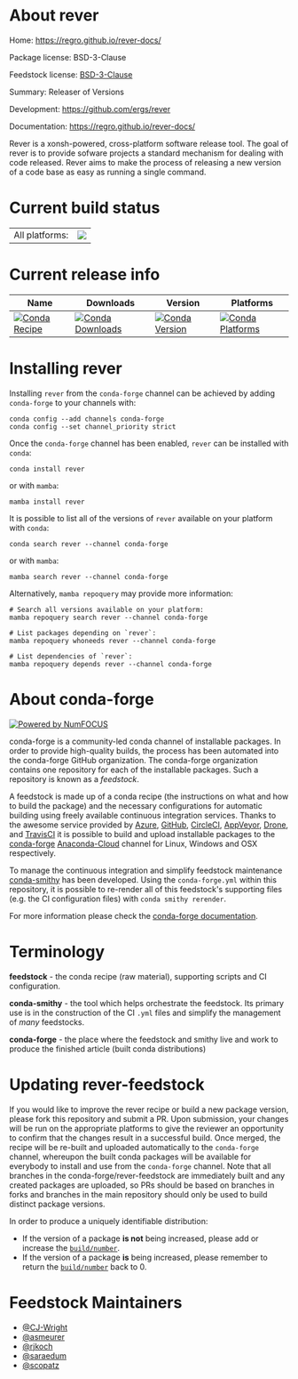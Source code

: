 About rever
===========

Home: https://regro.github.io/rever-docs/

Package license: BSD-3-Clause

Feedstock license: [BSD-3-Clause](https://github.com/conda-forge/rever-feedstock/blob/main/LICENSE.txt)

Summary: Releaser of Versions

Development: https://github.com/ergs/rever

Documentation: https://regro.github.io/rever-docs/

Rever is a xonsh-powered, cross-platform software release tool. The goal of rever is
to provide sofware projects a standard mechanism for dealing with code released.
Rever aims to make the process of releasing a new version of a code base as easy as
running a single command.


Current build status
====================


<table><tr><td>All platforms:</td>
    <td>
      <a href="https://dev.azure.com/conda-forge/feedstock-builds/_build/latest?definitionId=19&branchName=main">
        <img src="https://dev.azure.com/conda-forge/feedstock-builds/_apis/build/status/rever-feedstock?branchName=main">
      </a>
    </td>
  </tr>
</table>

Current release info
====================

| Name | Downloads | Version | Platforms |
| --- | --- | --- | --- |
| [![Conda Recipe](https://img.shields.io/badge/recipe-rever-green.svg)](https://anaconda.org/conda-forge/rever) | [![Conda Downloads](https://img.shields.io/conda/dn/conda-forge/rever.svg)](https://anaconda.org/conda-forge/rever) | [![Conda Version](https://img.shields.io/conda/vn/conda-forge/rever.svg)](https://anaconda.org/conda-forge/rever) | [![Conda Platforms](https://img.shields.io/conda/pn/conda-forge/rever.svg)](https://anaconda.org/conda-forge/rever) |

Installing rever
================

Installing `rever` from the `conda-forge` channel can be achieved by adding `conda-forge` to your channels with:

```
conda config --add channels conda-forge
conda config --set channel_priority strict
```

Once the `conda-forge` channel has been enabled, `rever` can be installed with `conda`:

```
conda install rever
```

or with `mamba`:

```
mamba install rever
```

It is possible to list all of the versions of `rever` available on your platform with `conda`:

```
conda search rever --channel conda-forge
```

or with `mamba`:

```
mamba search rever --channel conda-forge
```

Alternatively, `mamba repoquery` may provide more information:

```
# Search all versions available on your platform:
mamba repoquery search rever --channel conda-forge

# List packages depending on `rever`:
mamba repoquery whoneeds rever --channel conda-forge

# List dependencies of `rever`:
mamba repoquery depends rever --channel conda-forge
```


About conda-forge
=================

[![Powered by
NumFOCUS](https://img.shields.io/badge/powered%20by-NumFOCUS-orange.svg?style=flat&colorA=E1523D&colorB=007D8A)](https://numfocus.org)

conda-forge is a community-led conda channel of installable packages.
In order to provide high-quality builds, the process has been automated into the
conda-forge GitHub organization. The conda-forge organization contains one repository
for each of the installable packages. Such a repository is known as a *feedstock*.

A feedstock is made up of a conda recipe (the instructions on what and how to build
the package) and the necessary configurations for automatic building using freely
available continuous integration services. Thanks to the awesome service provided by
[Azure](https://azure.microsoft.com/en-us/services/devops/), [GitHub](https://github.com/),
[CircleCI](https://circleci.com/), [AppVeyor](https://www.appveyor.com/),
[Drone](https://cloud.drone.io/welcome), and [TravisCI](https://travis-ci.com/)
it is possible to build and upload installable packages to the
[conda-forge](https://anaconda.org/conda-forge) [Anaconda-Cloud](https://anaconda.org/)
channel for Linux, Windows and OSX respectively.

To manage the continuous integration and simplify feedstock maintenance
[conda-smithy](https://github.com/conda-forge/conda-smithy) has been developed.
Using the ``conda-forge.yml`` within this repository, it is possible to re-render all of
this feedstock's supporting files (e.g. the CI configuration files) with ``conda smithy rerender``.

For more information please check the [conda-forge documentation](https://conda-forge.org/docs/).

Terminology
===========

**feedstock** - the conda recipe (raw material), supporting scripts and CI configuration.

**conda-smithy** - the tool which helps orchestrate the feedstock.
                   Its primary use is in the construction of the CI ``.yml`` files
                   and simplify the management of *many* feedstocks.

**conda-forge** - the place where the feedstock and smithy live and work to
                  produce the finished article (built conda distributions)


Updating rever-feedstock
========================

If you would like to improve the rever recipe or build a new
package version, please fork this repository and submit a PR. Upon submission,
your changes will be run on the appropriate platforms to give the reviewer an
opportunity to confirm that the changes result in a successful build. Once
merged, the recipe will be re-built and uploaded automatically to the
`conda-forge` channel, whereupon the built conda packages will be available for
everybody to install and use from the `conda-forge` channel.
Note that all branches in the conda-forge/rever-feedstock are
immediately built and any created packages are uploaded, so PRs should be based
on branches in forks and branches in the main repository should only be used to
build distinct package versions.

In order to produce a uniquely identifiable distribution:
 * If the version of a package **is not** being increased, please add or increase
   the [``build/number``](https://docs.conda.io/projects/conda-build/en/latest/resources/define-metadata.html#build-number-and-string).
 * If the version of a package **is** being increased, please remember to return
   the [``build/number``](https://docs.conda.io/projects/conda-build/en/latest/resources/define-metadata.html#build-number-and-string)
   back to 0.

Feedstock Maintainers
=====================

* [@CJ-Wright](https://github.com/CJ-Wright/)
* [@asmeurer](https://github.com/asmeurer/)
* [@rjkoch](https://github.com/rjkoch/)
* [@saraedum](https://github.com/saraedum/)
* [@scopatz](https://github.com/scopatz/)

